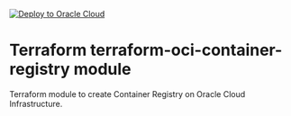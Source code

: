 [![Deploy to Oracle Cloud](https://oci-resourcemanager-plugin.plugins.oci.oraclecloud.com/latest/deploy-to-oracle-cloud.svg)](https://cloud.oracle.com/resourcemanager/stacks/create?zipUrl=https://github.com/avaloqcloud/terraform-oci-container-registry/archive/refs/tags/v0.1.0.zip)

# Terraform terraform-oci-container-registry  module

Terraform module to create Container Registry on Oracle Cloud Infrastructure.

